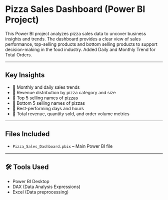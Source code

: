 # Pizza Sales Dashboard (Power BI Project)

This Power BI project analyzes pizza sales data to uncover business insights and trends. 
The dashboard provides a clear view of sales performance, top-selling products and bottom selling products to support decision-making in the food industry.
Added Daily and Monthly Trend for Total Orders.

---

##  Key Insights

- 🔹 Monthly and daily sales trends
- 🔹 Revenue distribution by pizza category and size
- 🔹 Top 5 selling names of pizzas
- 🔹 Bottom 5 selling names of pizzas
- 🔹 Best-performing days and hours
- 🔹 Total revenue, quantity sold, and order volume metrics

---

## Files Included

- `Pizza_Sales_Dashboard.pbix` – Main Power BI file

---

## 🛠 Tools Used

- Power BI Desktop
- DAX (Data Analysis Expressions)
- Excel (Data preprocessing)